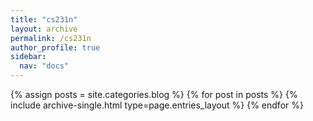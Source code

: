 ```yaml
---
title: "cs231n"
layout: archive
permalink: /cs231n
author_profile: true
sidebar:
  nav: "docs"
---
```



{% assign posts = site.categories.blog %}
{% for post in posts %} {% include archive-single.html type=page.entries_layout %} {% endfor %}
